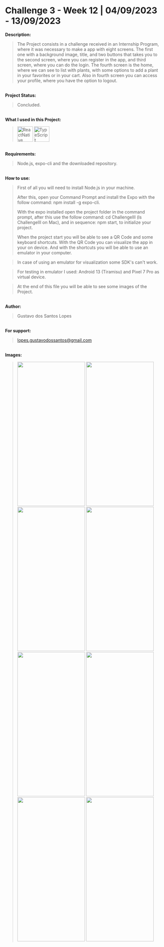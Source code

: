 # Challenge 3 - Week 12 | 04/09/2023 - 13/09/2023

**Description:**

>The Project consists in a challenge received in an Internship Program, where it was necessary to make a app with eight screens.
The first one with a background image, title, and two buttons that takes you to the second screen, where you can register in the app, and third screen, where you can do the login. The fourth screen is the home, where we can see to list with plants, with some options to add a plant in your favorites or in your cart. Also in fourth screen you can access your profile, where you have the option to logout.

<br> **Project Status:**
>Concluded.

<br> **What I used in this Project:**<br>
><img align="center" alt="ReactNative" height="50" width="50" title="ReactNative" src="https://skillicons.dev/icons?i=react"> <img align="center" alt="TypeScript" height="50" width="50" title="TypeScript" src="https://skillicons.dev/icons?i=ts">

<br> **Requirements:**
>Node.js, expo-cli and the downloaded repository.

<br> **How to use:**
>First of all you will need to install Node.js in your machine.
>
>After this, open your Command Prompt and install the Expo with the follow command: npm install -g expo-cli.
>
>With the expo installed open the project folder in the command prompt, after this use the follow command: cd ChallengeIII (ls ChallengeIII on Mac), and in sequence: npm start, to initialize your project.
>
>When the project start you will be able to see a QR Code and some keyboard shortcuts. With the QR Code you can visualize the app in your on device. And with the shortcuts you will be able to use an emulator in your computer.

>In case of using an emulator for visualization some SDK's can't work.

>For testing in emulator I used: Android 13 (Tiramisu) and Pixel 7 Pro as virtual device.

>At the end of this file you will be able to see some images of the Project.

<br> **Author:**
>Gustavo dos Santos Lopes

<br> **For support:**
>lopes.gustavodossantos@gmail.com

<br> **Images:**
><img src="https://github.com/lopes-gustavodossantos/Challenge_3_Internship/assets/94156483/f7cf24ed-3c9f-4387-afe0-27c5d4245436" width="220" height="470">
><img src="https://github.com/lopes-gustavodossantos/Challenge_3_Internship/assets/94156483/df9041b4-6cf6-4a54-b8ba-96f2df69057a" width="220" height="470">
><img src="https://github.com/lopes-gustavodossantos/Challenge_3_Internship/assets/94156483/27067861-07f8-424a-88c4-298c3ad1a37a" width="220" height="470">
><img src="https://github.com/lopes-gustavodossantos/Challenge_3_Internship/assets/94156483/40a72e24-9858-4e1f-b189-68f456dd6064" width="220" height="470">
><img src="https://github.com/lopes-gustavodossantos/Challenge_3_Internship/assets/94156483/d90e786e-e822-4ea3-a0e2-838714b9b4fe" width="220" height="470">
><img src="https://github.com/lopes-gustavodossantos/Challenge_3_Internship/assets/94156483/514f9eac-1fed-48c5-b356-bd9def31b11f" width="220" height="470">
><img src="https://github.com/lopes-gustavodossantos/Challenge_3_Internship/assets/94156483/f7b1fe80-aa79-483a-ace8-060dda6c3474" width="220" height="470">
><img src="https://github.com/lopes-gustavodossantos/Challenge_3_Internship/assets/94156483/99d32d03-a3df-481c-82ef-cdb525eb4bd5" width="220" height="470">
